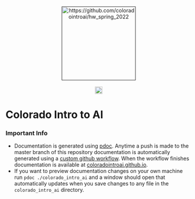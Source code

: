 <!-- ![documentation](https://github.com/coloradointroai/hw_spring_2022/workflows/documentation/badge.svg) -->
<p align="center">
<a href=""><img alt="https://github.com/coloradointroai/hw_spring_2022" src="https://avatars.githubusercontent.com/u/98675389?s=200&v=4" width="200" height="200" /></a>
<br><br>
<a href="https://coloradointroai.github.io/colorado_intro_ai.html"><img height="20" alt="documentation" src="https://github.com/coloradointroai/hw_spring_2022/workflows/documentation/badge.svg"></a>
</p>

# Colorado Intro to AI

### Important Info

* Documentation is generated using [pdoc](https://github.com/mitmproxy/pdoc). Anytime a push is made to the master branch of this repository documentation is automatically generated using a [custom github workflow](https://github.com/coloradointroai/hw_spring_2022/blob/master/.github/workflows/documentation.yml). When the workflow finishes documentation is available at [coloradointroai.github.io](https://coloradointroai.github.io). 
* If you want to preview documentation changes on your own machine run `pdoc ./colorado_intro_ai` and a window should open that automatically updates when you save changes to any file in the `colorado_intro_ai` directory. 
